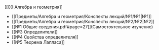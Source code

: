 [[00 Алгебра и геометрия]]

- [[Предметы/Алгебра и геометрия/Конспекты лекций/№1/№1|№1]]
- [[Предметы/Алгебра и геометрия/Конспекты лекций/№2/№2|№2]]
- [[№1 Общие сведения.pdf#page=27]](Самостоятельное изучение) 
- [[№3 Определители]]
- [[№4 Свойства определителя]]
- [[№5 Теорема Лапласа]]
